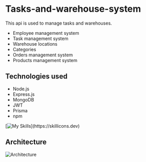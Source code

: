 # Tasks-and-warehouse-system
This api is used to manage tasks and warehouses.
- Employee management system
- Task management system
- Warehouse locations
- Categories 
- Orders management system
- Products management system
## Technologies used
- Node.js
- Express.js
- MongoDB
- JWT
- Prisma
- npm

[![My Skills](https://skillicons.dev/icons?i=nodejs,express,mongodb,prisma,javascript,typescript,vitest,npm,)](https://skillicons.dev)

## Architecture

![Architecture](./architecture.png)


